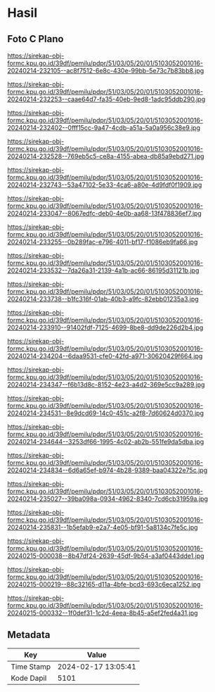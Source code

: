 # Hasil

## Foto C Plano

https://sirekap-obj-formc.kpu.go.id/39df/pemilu/pdpr/51/03/05/20/01/5103052001016-20240214-232105--ac8f7512-6e8c-430e-99bb-5e73c7b83bb8.jpg

https://sirekap-obj-formc.kpu.go.id/39df/pemilu/pdpr/51/03/05/20/01/5103052001016-20240214-232253--caae64d7-fa35-40eb-9ed8-1adc95ddb290.jpg

https://sirekap-obj-formc.kpu.go.id/39df/pemilu/pdpr/51/03/05/20/01/5103052001016-20240214-232402--0fff15cc-9a47-4cdb-a51a-5a0a956c38e9.jpg

https://sirekap-obj-formc.kpu.go.id/39df/pemilu/pdpr/51/03/05/20/01/5103052001016-20240214-232528--769eb5c5-ce8a-4155-abea-db85a9ebd271.jpg

https://sirekap-obj-formc.kpu.go.id/39df/pemilu/pdpr/51/03/05/20/01/5103052001016-20240214-232743--53a47102-5e33-4ca6-a80e-4d9fdf0f1909.jpg

https://sirekap-obj-formc.kpu.go.id/39df/pemilu/pdpr/51/03/05/20/01/5103052001016-20240214-233047--8067edfc-deb0-4e0b-aa68-13f478836ef7.jpg

https://sirekap-obj-formc.kpu.go.id/39df/pemilu/pdpr/51/03/05/20/01/5103052001016-20240214-233255--0b289fac-e796-4011-bf17-f1086eb9fa66.jpg

https://sirekap-obj-formc.kpu.go.id/39df/pemilu/pdpr/51/03/05/20/01/5103052001016-20240214-233532--7da26a31-2139-4a1b-ac66-86195d31121b.jpg

https://sirekap-obj-formc.kpu.go.id/39df/pemilu/pdpr/51/03/05/20/01/5103052001016-20240214-233738--b1fc316f-01ab-40b3-a9fc-82ebb01235a3.jpg

https://sirekap-obj-formc.kpu.go.id/39df/pemilu/pdpr/51/03/05/20/01/5103052001016-20240214-233910--91402fdf-7125-4699-8be8-dd9de226d2b4.jpg

https://sirekap-obj-formc.kpu.go.id/39df/pemilu/pdpr/51/03/05/20/01/5103052001016-20240214-234204--6daa9531-cfe0-42fd-a971-30620429f664.jpg

https://sirekap-obj-formc.kpu.go.id/39df/pemilu/pdpr/51/03/05/20/01/5103052001016-20240214-234347--f6b13d8c-8152-4e23-a4d2-369e5cc9a289.jpg

https://sirekap-obj-formc.kpu.go.id/39df/pemilu/pdpr/51/03/05/20/01/5103052001016-20240214-234531--8e9dcd69-14c0-451c-a2f8-7d60624d0370.jpg

https://sirekap-obj-formc.kpu.go.id/39df/pemilu/pdpr/51/03/05/20/01/5103052001016-20240214-234644--3253df66-1995-4c02-ab2b-551fe9da5dba.jpg

https://sirekap-obj-formc.kpu.go.id/39df/pemilu/pdpr/51/03/05/20/01/5103052001016-20240214-234834--6d6a65ef-b974-4b28-9389-baa04322e75c.jpg

https://sirekap-obj-formc.kpu.go.id/39df/pemilu/pdpr/51/03/05/20/01/5103052001016-20240214-235027--39ba098a-0934-4962-8340-7cd6cb31959a.jpg

https://sirekap-obj-formc.kpu.go.id/39df/pemilu/pdpr/51/03/05/20/01/5103052001016-20240214-235831--1b5efab9-e2a7-4e05-bf91-5a8134c7fe5c.jpg

https://sirekap-obj-formc.kpu.go.id/39df/pemilu/pdpr/51/03/05/20/01/5103052001016-20240215-000038--8b47df24-2639-45df-9b54-a3af0443dde1.jpg

https://sirekap-obj-formc.kpu.go.id/39df/pemilu/pdpr/51/03/05/20/01/5103052001016-20240215-000219--88c32165-d11a-4bfe-bcd3-693c6eca1252.jpg

https://sirekap-obj-formc.kpu.go.id/39df/pemilu/pdpr/51/03/05/20/01/5103052001016-20240215-000332--1f0def31-1c2d-4eea-8b45-a5ef2fed4a31.jpg


## Metadata

| Key        | Value               |
| ---------- | ------------------- |
| Time Stamp | 2024-02-17 13:05:41 |
| Kode Dapil | 5101                |



